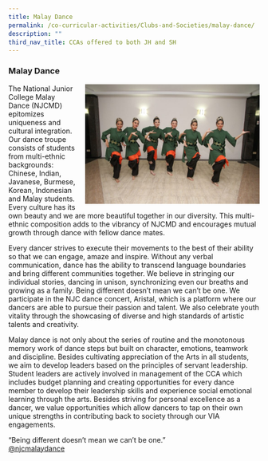 ```yaml
---
title: Malay Dance
permalink: /co-curricular-activities/Clubs-and-Societies/malay-dance/
description: ""
third_nav_title: CCAs offered to both JH and SH
---
```


### Malay Dance

<img src="/images/malaydance1.png" style="width:350px;height:240px;margin-left:15px;" align = "right"> The National Junior College Malay Dance (NJCMD) epitomizes uniqueness and cultural integration. Our dance troupe consists of students from multi-ethnic backgrounds: Chinese, Indian, Javanese, Burmese, Korean, Indonesian and Malay students. Every culture has its own beauty and we are more beautiful together in our diversity. This multi-ethnic composition adds to the vibrancy of NJCMD and encourages mutual growth through dance with fellow dance mates.

Every dancer strives to execute their movements to the best of their ability so that we can engage, amaze and inspire. Without any verbal communication, dance has the ability to transcend language boundaries and bring different communities together. We believe in stringing our individual stories, dancing in unison, synchronizing even our breaths and growing as a family. Being different doesn’t mean we can’t be one. We participate in the NJC dance concert, Aristal, which is a platform where our dancers are able to pursue their passion and talent. We also celebrate youth vitality through the showcasing of diverse and high standards of artistic talents and creativity.

Malay dance is not only about the series of routine and the monotonous memory work of dance steps but built on character, emotions, teamwork and discipline. Besides cultivating appreciation of the Arts in all students, we aim to develop leaders based on the principles of servant leadership. Student leaders are actively involved in management of the CCA which includes budget planning and creating opportunities for every dance member to develop their leadership skills and experience social emotional learning through the arts. Besides striving for personal excellence as a dancer, we value opportunities which allow dancers to tap on their own unique strengths in contributing back to society through our VIA engagements.

“Being different doesn’t mean we can’t be one.”  
[@njcmalaydance](https://www.instagram.com/njcmalaydance/?hl=en)